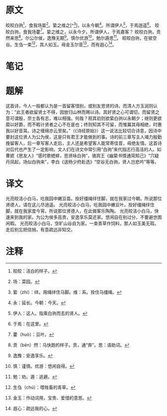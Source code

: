 # 原文
皎皎白驹[^1]，食我场苗[^2]。絷之维之[^[^3]]，以永今朝[^4]。所谓伊人[^5]，于焉逍遥[^6]。
皎皎白驹，食我场藿[^7]。絷之维之，以永今夕。所谓伊人，于焉嘉客？
皎皎白驹，贲然来思[^8]。尔公尔侯，逸豫无期[^9]。慎尔优游[^10]，勉尔遁思[^11]。
皎皎白驹，在彼空谷。生刍一束[^12]，其人如玉。毋金玉尔音[^13]，而有遐心[^14]。
# 笔记

# 题解
这首诗，今人一般都认为是一首留客惜别，或别友思贤的诗。而清人方玉润则认为：“此王者欲留贤士不得，因放归山林而赐以诗。其好贤之心可谓切，而留贤之意可谓殷，奈士各有志，难以相强。何哉？观其初则欲絷白驹以永朝夕；继则更欲縻以好爵，而不暇计贤者之心不在是也；终则知其不可留，而惟冀其毋相绝，时惠我以好音耳。诗之缠绵亦云至矣。”（《诗经原始》）这一说法比较切合诗意，因诗中要封这位贤人为公为侯，这是只有君王才能做到的事。诗的前三章写主人竭力殷勤挽留客人，后一章写客人走后，主人还是希望客人能常寄佳音，毋绝友情。这首诗对后代也产生了一定影响，文人们在诗文中常引用“白驹”来代指志行高洁的人。如曹摅《思友人》“感时歌蟋蟀，思贤咏白驹”，骆宾王《幽絷书情通简知己》“穴疑丹凤起，场似白驹来”，李白《送杨少府赴选》“空谷无白驹，贤人岂悲吟”等等。
# 译文
光亮皎洁小白马，吃我园中嫩豆苗。拴好缰绳绊住脚，就在我家过今朝。所说那位贤德人，请在这儿尽逍遥。
光亮皎洁小白马，吃我园中嫩豆叶。拴好缰绳绊住脚，就在我家度今宵。所说那位贤德人，在此做客乐陶陶。
光亮皎洁小白马，快速来到我的家。为公为侯多高贵，安逸享乐莫还家。悠闲自在别过分，不要避世图闲暇。
光亮皎洁小白马，空旷山谷自为家。一束青草作饲料，那人如玉美无瑕。走后别忘把信捎，有意疏远非知交。
# 注释

[^1]: 皎皎：洁白的样子。
[^2]: 场：菜园。
[^3]: 絷（zhí）：绊。用绳绊住马脚。维：系。拴住马缰绳。
[^4]: 永：延长。今朝：今天。
[^5]: 伊人：这人。指乘白驹而去的贤人。
[^6]: 于焉：在这里。
[^7]: 藿（huò）：豆叶。
[^8]: 贲（bēn）然：马快跑的样子。贲，通“奔”。思：语助词。
[^9]: 逸豫：安逸享乐。
[^10]: 慎：谨慎。优游：悠闲自得。
[^11]: 勉：劝。遁：逃避。
[^12]: 生刍（chú）：喂牲畜的青草。
[^13]: 金玉：作动词用，宝贵、爱惜的意思。
[^14]: 遐心：疏远我的心。